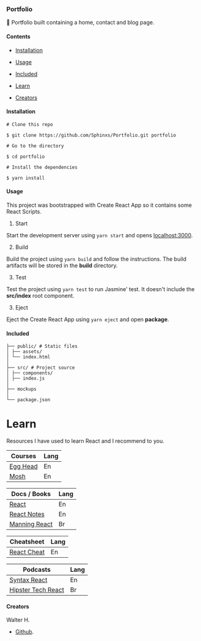 ### Portfolio

:ticket: Portfolio built containing a home, contact and blog page.

#### Contents

- [Installation](#Installation)

- [Usage](#Usage)

- [Included](#Included)

- [Learn](#Learn)

- [Creators](Creators)

#### Installation

```shell
# Clone this repo

$ git clone https://github.com/Sphinxs/Portfolio.git portfolio

# Go to the directory

$ cd portfolio

# Install the dependencies

$ yarn install
```

#### Usage

This project was bootstrapped with Create React App so it contains some React Scripts.

1. Start

Start the development server using `yarn start` and opens [localhost:3000](http://localhost:3000/).

2. Build

Build the project using `yarn build` and follow the instructions. The build artifacts will be stored in the **build** directory.

3. Test

Test the project using `yarn test` to run Jasmine' test. It doesn't include the **src/index** root component.

3. Eject

Eject the Create React App using `yarn eject` and open **package**.

#### Included

```
├── public/ # Static files
│ ├── assets/
│ └── index.html
│
├── src/ # Project source
│ ├── components/
│ ├── index.js
│
├── mockups
│
└── package.json
```

# Learn

Resources I have used to learn React and I recommend to you.

| Courses                                                | Lang |
| ------------------------------------------------------ | ---- |
| [Egg Head](https://egghead.io/browse/frameworks/react) | En   |
| [Mosh](https://www.youtube.com/watch?v=Ke90Tje7VS0)    | En   |

| Docs / Books                                                   | Lang |
| -------------------------------------------------------------- | ---- |
| [React](https://reactjs.org/docs/getting-started.html)         | En   |
| [React Notes](https://books.goalkicker.com/ReactJSBook/)       | En   |
| [Manning React](https://www.manning.com/books/react-in-action) | Br   |

| Cheatsheet                                           | Lang |
| ---------------------------------------------------- | ---- |
| [React Cheat](http://www.developer-cheatsheets.com/) | En   |

| Podcasts                                                                               | Lang |
| -------------------------------------------------------------------------------------- | ---- |
| [Syntax React](https://syntax.fm/show/066/the-react-episode/)                          | En   |
| [Hipster Tech React](https://hipsters.tech/react-o-framework-onipresente-hipsters-66/) | Br   |

#### Creators

Walter H.

- [Github](https://github.com/Sphinxs).
